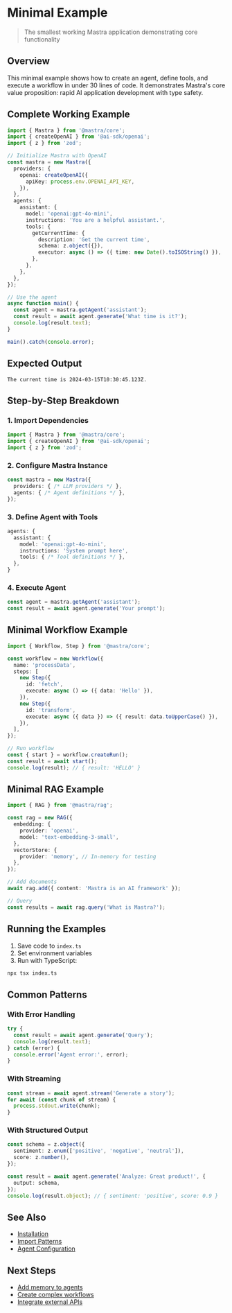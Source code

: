 # Minimal Example

> The smallest working Mastra application demonstrating core functionality

## Overview

This minimal example shows how to create an agent, define tools, and execute a workflow in under 30 lines of code. It demonstrates Mastra's core value proposition: rapid AI application development with type safety.

## Complete Working Example

```typescript
import { Mastra } from '@mastra/core';
import { createOpenAI } from '@ai-sdk/openai';
import { z } from 'zod';

// Initialize Mastra with OpenAI
const mastra = new Mastra({
  providers: {
    openai: createOpenAI({
      apiKey: process.env.OPENAI_API_KEY,
    }),
  },
  agents: {
    assistant: {
      model: 'openai:gpt-4o-mini',
      instructions: 'You are a helpful assistant.',
      tools: {
        getCurrentTime: {
          description: 'Get the current time',
          schema: z.object({}),
          executor: async () => ({ time: new Date().toISOString() }),
        },
      },
    },
  },
});

// Use the agent
async function main() {
  const agent = mastra.getAgent('assistant');
  const result = await agent.generate('What time is it?');
  console.log(result.text);
}

main().catch(console.error);
```

## Expected Output

```
The current time is 2024-03-15T10:30:45.123Z.
```

## Step-by-Step Breakdown

### 1. Import Dependencies
```typescript
import { Mastra } from '@mastra/core';
import { createOpenAI } from '@ai-sdk/openai';
import { z } from 'zod';
```

### 2. Configure Mastra Instance
```typescript
const mastra = new Mastra({
  providers: { /* LLM providers */ },
  agents: { /* Agent definitions */ },
});
```

### 3. Define Agent with Tools
```typescript
agents: {
  assistant: {
    model: 'openai:gpt-4o-mini',
    instructions: 'System prompt here',
    tools: { /* Tool definitions */ },
  },
}
```

### 4. Execute Agent
```typescript
const agent = mastra.getAgent('assistant');
const result = await agent.generate('Your prompt');
```

## Minimal Workflow Example

```typescript
import { Workflow, Step } from '@mastra/core';

const workflow = new Workflow({
  name: 'processData',
  steps: [
    new Step({
      id: 'fetch',
      execute: async () => ({ data: 'Hello' }),
    }),
    new Step({
      id: 'transform',
      execute: async ({ data }) => ({ result: data.toUpperCase() }),
    }),
  ],
});

// Run workflow
const { start } = workflow.createRun();
const result = await start();
console.log(result); // { result: 'HELLO' }
```

## Minimal RAG Example

```typescript
import { RAG } from '@mastra/rag';

const rag = new RAG({
  embedding: {
    provider: 'openai',
    model: 'text-embedding-3-small',
  },
  vectorStore: {
    provider: 'memory', // In-memory for testing
  },
});

// Add documents
await rag.add({ content: 'Mastra is an AI framework' });

// Query
const results = await rag.query('What is Mastra?');
```

## Running the Examples

1. Save code to `index.ts`
2. Set environment variables
3. Run with TypeScript:

```bash
npx tsx index.ts
```

## Common Patterns

### With Error Handling
```typescript
try {
  const result = await agent.generate('Query');
  console.log(result.text);
} catch (error) {
  console.error('Agent error:', error);
}
```

### With Streaming
```typescript
const stream = await agent.stream('Generate a story');
for await (const chunk of stream) {
  process.stdout.write(chunk);
}
```

### With Structured Output
```typescript
const schema = z.object({
  sentiment: z.enum(['positive', 'negative', 'neutral']),
  score: z.number(),
});

const result = await agent.generate('Analyze: Great product!', {
  output: schema,
});
console.log(result.object); // { sentiment: 'positive', score: 0.9 }
```

## See Also

- [Installation](./installation.md)
- [Import Patterns](./import-patterns.md)
- [Agent Configuration](../02-api-reference/agents/index.md)

## Next Steps

- [Add memory to agents](../02-api-reference/memory/index.md)
- [Create complex workflows](../03-patterns/composition-patterns.md)
- [Integrate external APIs](../04-integration/frameworks/index.md)